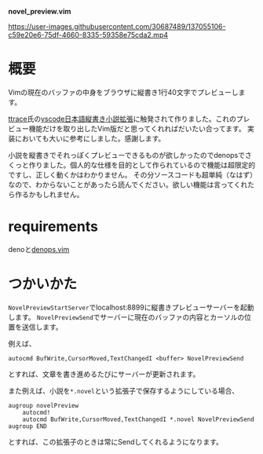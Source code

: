 **novel_preview.vim**

https://user-images.githubusercontent.com/30687489/137055106-c59e20e6-75df-4660-8335-59358e75cda2.mp4

# 概要

Vimの現在のバッファの中身をブラウザに縦書き1行40文字でプレビューします。

[ttrace](https://github.com/ttrace)氏の[vscode日本語縦書き小説拡張](https://github.com/ttrace/vscode-language-japanese-novel/tree/master/src)に触発されて作りました。これのプレビュー機能だけを取り出したVim版だと思ってくれればだいたい合ってます。
実装においても大いに参考にしました。感謝します。

小説を縦書きでそれっぽくプレビューできるものが欲しかったのでdenopsでさくっと作りました。個人的な仕様を目的として作られているので機能は超限定的ですし、正しく動くかはわかりません。
その分ソースコードも超単純（なはず）なので、わからないことがあったら読んでください。欲しい機能は言ってくれたら作るかもしれません。

# requirements

denoと[denops.vim](https://github.com/vim-denops/denops.vim)

# つかいかた

`NovelPreviewStartServer`でlocalhost:8899に縦書きプレビューサーバーを起動します。
`NovelPreviewSend`でサーバーに現在のバッファの内容とカーソルの位置を送信します。

例えば、
```
autocmd BufWrite,CursorMoved,TextChangedI <buffer> NovelPreviewSend
```
とすれば、文章を書き進めるたびにサーバーが更新されます。

また例えば、小説を`*.novel`という拡張子で保存するようにしている場合、
```
augroup novelPreview
    autocmd!
    autocmd BufWrite,CursorMoved,TextChangedI *.novel NovelPreviewSend
augroup END
```
とすれば、この拡張子のときは常にSendしてくれるようになります。
